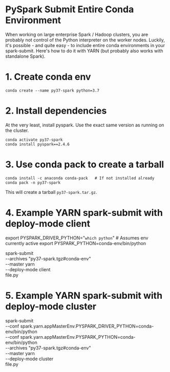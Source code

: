 PySpark Submit Entire Conda Environment
=======================================

When working on large enterprise Spark / Hadoop clusters, you are probably not control of the Python interpreter on the worker nodes. Luckily, it's possible - and quite easy - to include entire conda environments in your spark-submit. Here's how to do it with YARN (but probably also works with standalone Spark).

# 1. Create conda env

	conda create --name py37-spark python=3.7

# 2. Install dependencies
At the very least, install pyspark. Use the exact same version as running on the cluster.

	conda activate py37-spark
	conda install pyspark==2.4.6

# 3. Use conda pack to create a tarball

	conda install -c anaconda conda-pack   # If not installed already
	conda pack -n py37-spark

This will create a tarball `py37-spark.tar.gz`.

# 4. Example YARN spark-submit with deploy-mode client

export PYSPARK_DRIVER_PYTHON="`which python`" # Assumes env currently active 
export PYSPARK_PYTHON=conda-env/bin/python

spark-submit \
  --archives "py37-spark.tgz#conda-env" \
  --master yarn \
  --deploy-mode client \
  file.py

# 5. Example YARN spark-submit with deploy-mode cluster

spark-submit \
  --conf spark.yarn.appMasterEnv.PYSPARK_DRIVER_PYTHON=conda-env/bin/python \
  --conf spark.yarn.appMasterEnv.PYSPARK_PYTHON=conda-env/bin/python \
  --archives "py37-spark.tgz#conda-env" \
  --master yarn \
  --deploy-mode cluster \
  file.py
